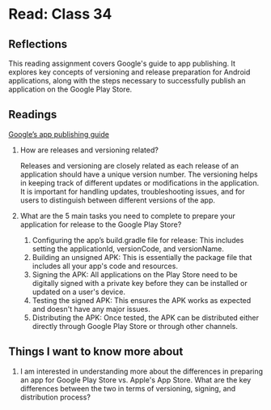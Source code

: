 # Read: Class 34

## Reflections

This reading assignment covers Google's guide to app publishing. It explores key concepts of versioning and release preparation for Android applications, along with the steps necessary to successfully publish an application on the Google Play Store.

## Readings

[Google’s app publishing guide](https://developer.android.com/studio/publish)

1. How are releases and versioning related?

    Releases and versioning are closely related as each release of an application should have a unique version number. The versioning helps in keeping track of different updates or modifications in the application. It is important for handling updates, troubleshooting issues, and for users to distinguish between different versions of the app.

2. What are the 5 main tasks you need to complete to prepare your application for release to the Google Play Store?

    1. Configuring the app’s build.gradle file for release: This includes setting the applicationId, versionCode, and versionName.
    2. Building an unsigned APK: This is essentially the package file that includes all your app's code and resources.
    3. Signing the APK: All applications on the Play Store need to be digitally signed with a private key before they can be installed or updated on a user's device.
    4. Testing the signed APK: This ensures the APK works as expected and doesn't have any major issues.
    5. Distributing the APK: Once tested, the APK can be distributed either directly through Google Play Store or through other channels.

## Things I want to know more about

1. I am interested in understanding more about the differences in preparing an app for Google Play Store vs. Apple's App Store. What are the key differences between the two in terms of versioning, signing, and distribution process?
